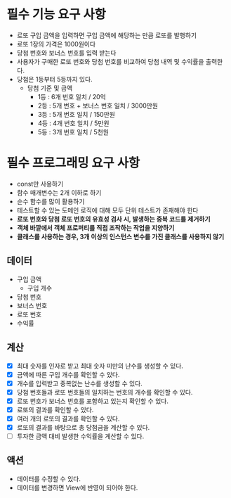 # 필수 기능 요구 사항

- 로또 구입 금액을 입력하면 구입 금액에 해당하는 만큼 로또를 발행하기
- 로또 1장의 가격은 1000원이다
- 당첨 번호와 보너스 번호를 입력 받는다
- 사용자가 구매한 로또 번호와 당첨 번호를 비교하여 당첨 내역 및 수익률을 출력한다.
- 당첨은 1등부터 5등까지 있다.
  - 당첨 기준 및 금액
    - 1등 : 6개 번호 일치 / 20억
    - 2등 : 5개 번호 + 보너스 번호 일치 / 3000만원
    - 3등 : 5개 번호 일치 / 150만원
    - 4등 : 4개 번호 일치 / 5만원
    - 5등 : 3개 번호 일치 / 5천원

# 필수 프로그래밍 요구 사항

- const만 사용하기
- 함수 매개변수는 2개 이하로 하기
- 순수 함수를 많이 활용하기
- 테스트할 수 있는 도메인 로직에 대해 모두 단위 테스트가 존재해야 한다
- **로또 번호와 당첨 로또 번호의 유효성 검사 시, 발생하는 중복 코드를 제거하기**
- **객체 바깥에서 객체 프로퍼티를 직접 조작하는 작업을 지양하기**
- **클래스를 사용하는 경우, 3개 이상의 인스턴스 변수를 가진 클래스를 사용하지 않기**

## 데이터

- 구입 금액
  - 구입 개수
- 당첨 번호
- 보너스 번호
- 로또 번호
- 수익률

## 계산

- [X] 최대 숫자를 인자로 받고 최대 숫자 미만의 난수를 생성할 수 있다.
- [X] 금액에 따른 구입 개수를 확인할 수 있다.
- [X] 개수를 입력받고 중복없는 난수를 생성할 수 있다.
- [X] 당첨 번호들과 로또 번호들의 일치하는 번호의 개수를 확인할 수 있다.
- [X] 로또 번호가 보너스 번호를 포함하고 있는지 확인할 수 있다.
- [X] 로또의 결과를 확인할 수 있다.
- [X] 여러 개의 로또의 결과를 확인할 수 있다.
- [X] 로또의 결과를 바탕으로 총 당첨금을 계산할 수 있다.
- [ ] 투자한 금액 대비 발생한 수익률을 계산할 수 있다.

## 액션

- 데이터를 수정할 수 있다.
- 데이터를 변경하면 View에 반영이 되어야 한다.